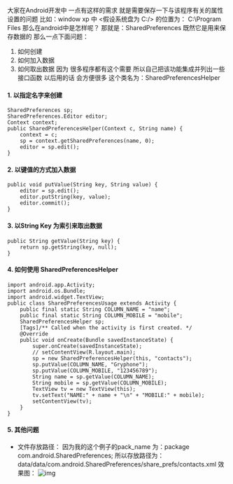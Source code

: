 大家在Android开发中 一点有这样的需求 就是需要保存一下与该程序有关的属性设置的问题 比如：window xp 中 <假设系统盘为 C:/> 的位置为： C:\Program Files 那么在android中是怎样呢？ 那就是：SharedPreferences
既然它是用来保存数据的 那么一点下面问题：
1. 如何创建
2. 如何加入数据
3. 如何取出数据
因为 很多程序都有这个需要 所以自己把该功能集成并列出一些接口函数 以后用的话 会方便很多 这个类名为：SharedPreferencesHelper
#### 1. 以指定名字来创建
```  
SharedPreferences sp;
SharedPreferences.Editor editor;
Context context;
public SharedPreferencesHelper(Context c, String name) {
	context = c;
	sp = context.getSharedPreferences(name, 0);
	editor = sp.edit();
}
```
#### 2. 以键值的方式加入数据
```  
public void putValue(String key, String value) {
	editor = sp.edit();
	editor.putString(key, value);
	editor.commit();
}
```
#### 3. 以String Key 为索引来取出数据
```  
public String getValue(String key) {
	return sp.getString(key, null);
}
```
#### 4. 如何使用 SharedPreferencesHelper
```  
import android.app.Activity;
import android.os.Bundle;
import android.widget.TextView;
public class SharedPreferencesUsage extends Activity {
	public final static String COLUMN_NAME = "name";
	public final static String COLUMN_MOBILE = "mobile";
	SharedPreferencesHelper sp;
	[Tags]/** Called when the activity is first created. */
	@Override
	public void onCreate(Bundle savedInstanceState) {
		super.onCreate(savedInstanceState);
		// setContentView(R.layout.main);
		sp = new SharedPreferencesHelper(this, "contacts");
		sp.putValue(COLUMN_NAME, "Gryphone");
		sp.putValue(COLUMN_MOBILE, "123456789");
		String name = sp.getValue(COLUMN_NAME);
		String mobile = sp.getValue(COLUMN_MOBILE);
		TextView tv = new TextView(this);
		tv.setText("NAME:" + name + "\n" + "MOBILE:" + mobile);
		setContentView(tv);
	}	
}
```
#### 5. 其他问题
* 文件存放路径： 因为我的这个例子的pack_name 为：package com.android.SharedPreferences;
所以存放路径为：data/data/com.android.SharedPreferences/share_prefs/contacts.xml
效果图：
![img](P)  